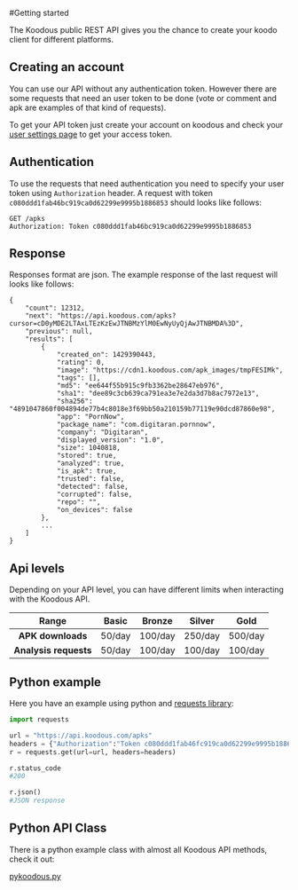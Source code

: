 #Getting started

The Koodous public REST API gives you the chance to create your koodo client for different platforms.

## Creating an account

You can use our API without any authentication token. However there are some requests that need
an user token to be done (vote or comment and apk are examples of that kind of requests).

To get your API token just create your account on koodous and check 
your [user settings page](//koodous.com/settings/profile) to get your access token.

## Authentication

To use the requests that need authentication you need to specify your user token using `Authorization` header. A request with token `c080ddd1fab46bc919ca0d62299e9995b1886853` should looks like follows:

```
GET /apks
Authorization: Token c080ddd1fab46bc919ca0d62299e9995b1886853
```

## Response

Responses format are json. The example response of the last request will looks like follows:

```
{
    "count": 12312,
    "next": "https://api.koodous.com/apks?cursor=cD0yMDE2LTAxLTEzKzEwJTNBMzYlM0EwNyUyQjAwJTNBMDA%3D",
    "previous": null,
    "results": [
        {
            "created_on": 1429390443,
            "rating": 0,
            "image": "https://cdn1.koodous.com/apk_images/tmpFESIMk",
            "tags": [],
            "md5": "ee644f55b915c9fb3362be28647eb976",
            "sha1": "dee89c3cb639ca791ea3e7e2da3d7b8ac7972e13",
            "sha256": "4891047860f004894de77b4c8018e3f69bb50a210159b77119e90dcd87860e98",
            "app": "PornNow",
            "package_name": "com.digitaran.pornnow",
            "company": "Digitaran",
            "displayed_version": "1.0",
            "size": 1040818,
            "stored": true,
            "analyzed": true,
            "is_apk": true,
            "trusted": false,
            "detected": false,
            "corrupted": false,
            "repo": "",
            "on_devices": false
        },
        ...
    ]
}
```

## Api levels

Depending on your API level, you can have different limits when interacting with the Koodous API.

| Range | Basic | Bronze | Silver | Gold |
| :---: |:---:|:---:|:---:|:---:|
| **APK downloads** | 50/day | 100/day | 250/day | 500/day |
| **Analysis requests**| 50/day | 100/day | 100/day | 100/day |

## Python example

Here you have an example using python and [requests library](http://docs.python-requests.org/en/latest/):

```python
import requests

url = "https://api.koodous.com/apks"
headers = {"Authorization":"Token c080ddd1fab46fc919ca0d62299e9995b1886853"}
r = requests.get(url=url, headers=headers)

r.status_code
#200

r.json()
#JSON response
```

## Python API Class

There is a python example class with almost all Koodous API methods, check it out:

[pykoodous.py](https://github.com/Koodous/Scripts/blob/master/pykoodous.py)

